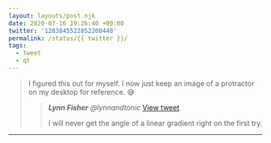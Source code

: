 ```yaml
---
layout: layouts/post.njk
date: 2020-07-16 19:26:40 +00:00
twitter: '1283845522852200448'
permalink: /status/{{ twitter }}/
tags: 
  - tweet
  - qt
---
```


> I figured this out for myself. I now just keep an image of a protractor on my desktop for reference. 😅 
> 
> > <cite>**Lynn Fisher** @lynnandtonic</cite> [View tweet](/status/1106046048919670784)
> > 
> > I will never get the angle of a linear gradient right on the first try.

---

